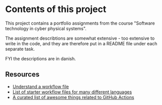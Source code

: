 # Contents of this project

This project contains a portfolio assignments from the course "Software technology in cyber physical systems".

The assignment describtions are somewhat extensive - too extensive to write in the code, and they are therefore put in a README file under each separate task.

FYI the descriptions are in danish. 


## Resources

* [Understand a workflow file](https://docs.github.com/en/actions/learn-github-actions/introduction-to-github-actions#understanding-the-workflow-file)
* [List of starter workflow files for many different languages](https://github.com/actions/starter-workflows/tree/main/ci)
* [A curated list of awesome things related to GitHub Actions](https://github.com/sdras/awesome-actions)
